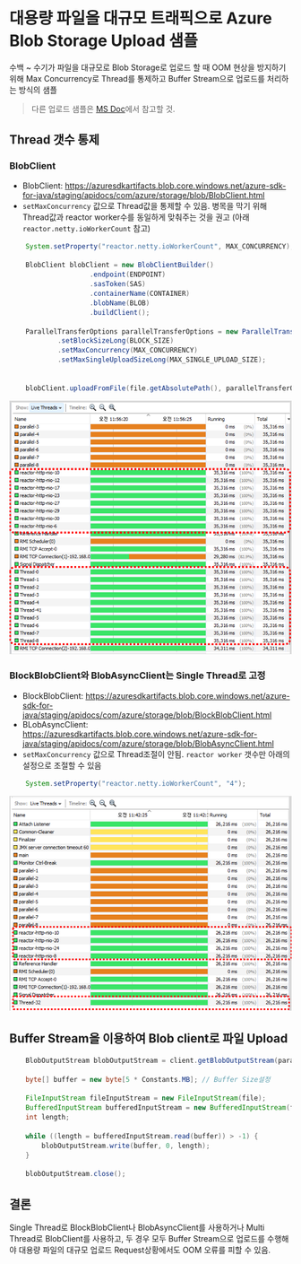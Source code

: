 # 대용량 파일을 대규모 트래픽으로 Azure Blob Storage Upload 샘플

수백 ~ 수기가 파일을 대규모로 Blob Storage로 업로드 할 때 OOM 현상을 방지하기 위해 Max Concurrency로 Thread를 통제하고 Buffer Stream으로 업로드를 처리하는 방식의 샘플

> 다른 업로드 샘플은 [MS Doc](https://docs.microsoft.com/en-us/java/api/overview/azure/storage-blob-readme?view=azure-java-stable)에서 참고할 것.

## Thread 갯수 통제

### BlobClient

* BlobClient: https://azuresdkartifacts.blob.core.windows.net/azure-sdk-for-java/staging/apidocs/com/azure/storage/blob/BlobClient.html
* `setMaxConcurrency` 값으로 Thread값을 통제할 수 있음. 병목을 막기 위해 Thread값과 reactor worker수를 동일하게 맞춰주는 것을 권고 (아래 `reactor.netty.ioWorkerCount` 참고)

```java
    System.setProperty("reactor.netty.ioWorkerCount", MAX_CONCURRENCY);

    BlobClient blobClient = new BlobClientBuilder()
                    .endpoint(ENDPOINT)
                    .sasToken(SAS)
                    .containerName(CONTAINER)
                    .blobName(BLOB)
                    .buildClient();

    ParallelTransferOptions parallelTransferOptions = new ParallelTransferOptions()
            .setBlockSizeLong(BLOCK_SIZE)
            .setMaxConcurrency(MAX_CONCURRENCY)
            .setMaxSingleUploadSizeLong(MAX_SINGLE_UPLOAD_SIZE);


    blobClient.uploadFromFile(file.getAbsolutePath(), parallelTransferOptions, null, null, AccessTier.HOT, null, null);
```

![blob](img/blobdump.png)

### BlockBlobClient와 BlobAsyncClient는 Single Thread로 고정

* BlockBlobClient: https://azuresdkartifacts.blob.core.windows.net/azure-sdk-for-java/staging/apidocs/com/azure/storage/blob/BlockBlobClient.html
* BLobAsyncClient: https://azuresdkartifacts.blob.core.windows.net/azure-sdk-for-java/staging/apidocs/com/azure/storage/blob/BlobAsyncClient.html
* `setMaxConcurrency` 값으로 Thread조절이 안됨. `reactor worker` 갯수만 아래의 설정으로 조절할 수 있음

```java
    System.setProperty("reactor.netty.ioWorkerCount", "4");
```

![blockblob](img/blockblobdump.png)

## Buffer Stream을 이용하여 Blob client로 파일 Upload

```java
    BlobOutputStream blobOutputStream = client.getBlobOutputStream(parallelTransferOptions, null, null, AccessTier.HOT, null);

    byte[] buffer = new byte[5 * Constants.MB]; // Buffer Size설정 

    FileInputStream fileInputStream = new FileInputStream(file);
    BufferedInputStream bufferedInputStream = new BufferedInputStream(fileInputStream);
    int length;

    while ((length = bufferedInputStream.read(buffer)) > -1) {
        blobOutputStream.write(buffer, 0, length);
    }

    blobOutputStream.close();
```

## 결론

Single Thread로 BlockBlobClient나 BlobAsyncClient를 사용하거나 Multi Thread로 BlobClient를 사용하고, 두 경우 모두 Buffer Stream으로 업로드를 수행해야 대용량 파일의 대규모 업로드 Request상황에서도 OOM 오류를 피할 수 있음.